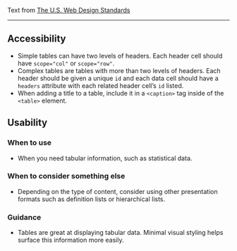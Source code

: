 Text from [The U.S. Web Design Standards](https://standards.usa.gov/components/alerts/)

---

## Accessibility

* Simple tables can have two levels of headers. Each header cell should have `scope="col"` or `scope="row"`.
* Complex tables are tables with more than two levels of headers. Each header should be given a unique `id` and each data cell should have a `headers` attribute with each related header cell’s `id` listed.
* When adding a title to a table, include it in a `<caption>` tag inside of the `<table>` element.

## Usability

### When to use

* When you need tabular information, such as statistical data.

### When to consider something else

* Depending on the type of content, consider using other presentation formats such as definition lists or hierarchical lists.

### Guidance

* Tables are great at displaying tabular data. Minimal visual styling helps surface this information more easily.
